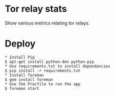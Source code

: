 Tor relay stats
=========

Show various metrics relating tor relays.

Deploy
====
```
* Install Pip
$ apt-get install python-dev python-pip
* Use requirements.txt to install dependancies
$ pip install -r requirements.txt
* Install foreman
$ gem install foreman
* Use the Procfile to run the app
$ foreman start
````
